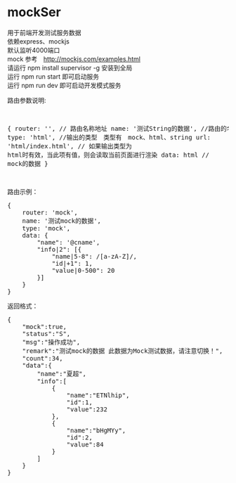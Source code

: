 # mockSer
用于前端开发测试服务数据<br />
依赖express、mockjs<br />
默认监听4000端口<br />
mock 参考　http://mockjs.com/examples.html <br />
请运行 npm install supervisor -g  安装到全局 <br />
运行 npm run start 即可启动服务 <br />
运行 npm run dev 即可启动开发模式服务 <br />

<p> 路由参数说明:
  </p>
<pre>

  {
  router: '',  // 路由名称地址
  name: '测试String的数据', //路由的名字
  type: 'html', //输出的类型　类型有　mock、html、string
  url: 'html/index.html', // 如果输出类型为 html时有效，当此项有值，则会读取当前页面进行渲染
  data: html // mock的数据
}

</pre>

<p>路由示例：</p>

<pre>
{
    router: 'mock',
    name: '测试mock的数据',
    type: 'mock',
    data: {
        "name": '@cname',
        "info|2": [{
            "name|5-8": /[a-zA-Z]/,
            "id|+1": 1,
            "value|0-500": 20
        }]
    }
}
</pre>

<p>返回格式：</p>
<pre>
{
    "mock":true,
    "status":"S",
    "msg":"操作成功",
    "remark":"测试mock的数据 此数据为Mock测试数据，请注意切换！",
    "count":34,
    "data":{
        "name":"夏超",
        "info":[
            {
                "name":"ETNlhip",
                "id":1,
                "value":232
            },
            {
                "name":"bHgMYy",
                "id":2,
                "value":84
            }
        ]
    }
}
</pre>
